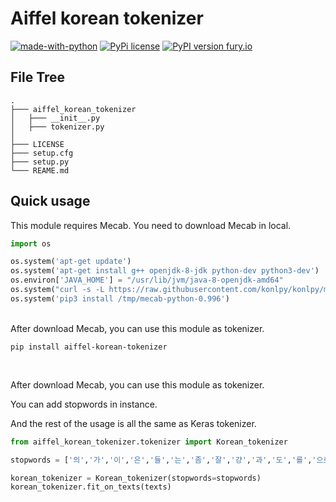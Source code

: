 # Aiffel korean tokenizer

[![made-with-python](https://img.shields.io/badge/Made%20with-Python-1f425f.svg)](https://www.python.org/)
[![PyPi license](https://badgen.net/pypi/license/pip/)](https://pypi.org/project/aiffel-korean-tokenizer/)
[![PyPI version fury.io](https://badge.fury.io/py/ansicolortags.svg)](https://pypi.org/project/aiffel-korean-tokenizer/)
<br>

## File Tree

```
.
├─── aiffel_korean_tokenizer
│   ├─── __init__.py
│   ├─── tokenizer.py
│
├─── LICENSE
├─── setup.cfg
├─── setup.py
└─── REAME.md
```

## Quick usage

This module requires Mecab. You need to download Mecab in local.

```python 
import os

os.system('apt-get update')
os.system('apt-get install g++ openjdk-8-jdk python-dev python3-dev')
os.environ['JAVA_HOME'] = "/usr/lib/jvm/java-8-openjdk-amd64"
os.system("curl -s -L https://raw.githubusercontent.com/konlpy/konlpy/master/scripts/mecab.sh | bash")
os.system('pip3 install /tmp/mecab-python-0.996')
```

<br>
After download Mecab, you can use this module as tokenizer.


```console
pip install aiffel-korean-tokenizer
```

<br>

After download Mecab, you can use this module as tokenizer.


You can add stopwords in instance.


And the rest of the usage is all the same as Keras tokenizer.

```python 
from aiffel_korean_tokenizer.tokenizer import Korean_tokenizer

stopwords = ['의','가','이','은','들','는','좀','잘','걍','과','도','를','으로','자','에','와','한','하다']

korean_tokenizer = Korean_tokenizer(stopwords=stopwords)
korean_tokenizer.fit_on_texts(texts)
```
